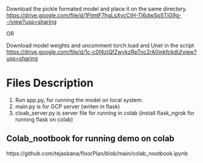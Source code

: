 

Download the pickle formated model and place it on the same directory.
https://drive.google.com/file/d/1FtmtF7hgLsXycCtH-TI6dwSpSTiG9g--/view?usp=sharing

OR

Download model weights and uncomment torch.load and Unet in the script
https://drive.google.com/file/d/1c-c0f4zjQfZwykzRpTnc2rA0jnkfckdU/view?usp=sharing


<h1> Files Description </h1>

1. Run app.py, for running the model on local system.
2. main.py is for GCP server (writen in flask)
3. cloab_server.py is server file for running in colab  (install flask_ngrok for running flask on colab)

<h2> Colab_nootbook for running demo on colab </h2>
https://github.com/tejasbana/floorPlan/blob/main/colab_nootbook.ipynb
